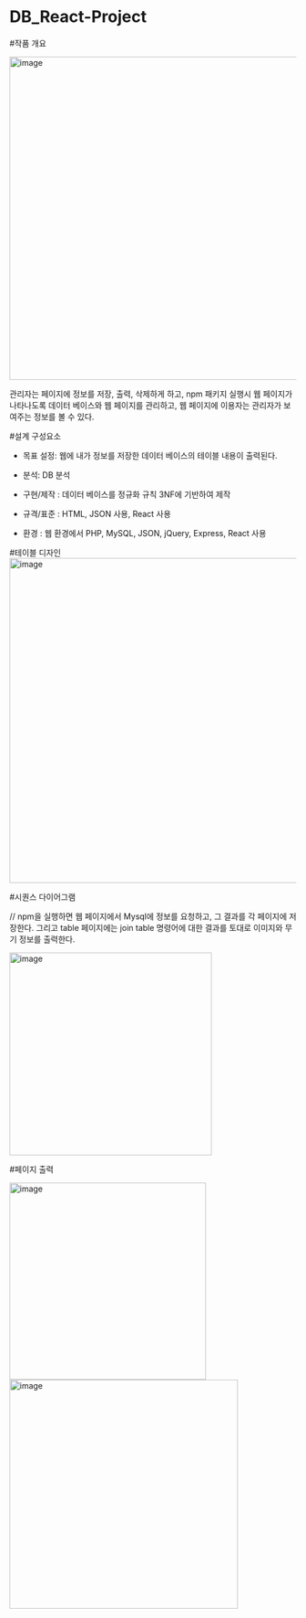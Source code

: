 # DB_React-Project


#작품 개요

<img width="566" alt="image" src="https://user-images.githubusercontent.com/79649052/159126859-bbac5ad9-009f-4f15-a5bc-16416ec162f7.png">


 관리자는 페이지에 정보를 저장, 출력, 삭제하게 하고, npm 패키지 실행시 웹 페이지가 나타나도록 데이터 베이스와 웹 페이지를 관리하고, 웹 페이지에 이용자는 관리자가 보여주는 정보를 볼 수 있다.
 
 
 #설계 구성요소
 
- 목표 설정: 웹에 내가 정보를 저장한 데이터 베이스의 테이블 내용이 출력된다.
- 분석: DB 분석
- 구현/제작 : 데이터 베이스를 정규화 규칙 3NF에 기반하여 제작

- 규격/표준 : HTML, JSON 사용, React 사용
- 환경 : 웹 환경에서 PHP, MySQL, JSON, jQuery, Express, React 사용


#테이블 디자인
<img width="569" alt="image" src="https://user-images.githubusercontent.com/79649052/159126956-bf151214-ef0b-4626-a84f-ca54ae810dac.png">




#시퀀스 다이어그램 

// npm을 실행하면 웹 페이지에서 Mysql에 정보를 요청하고, 그 결과를 각 페이지에 저장한다. 그리고 table 페이지에는 join table 명령어에 대한 결과를 토대로 이미지와 무기 정보를 출력한다.

<img width="355" alt="image" src="https://user-images.githubusercontent.com/79649052/159126980-bd2a4f14-8c96-4969-9ec6-c3c7411eb3cd.png">



#페이지 출력


<img width="345" alt="image" src="https://user-images.githubusercontent.com/79649052/159127143-c15365e3-f92a-4673-9dc2-82e843432fc2.png">


<img width="401" alt="image" src="https://user-images.githubusercontent.com/79649052/159127157-a4d4f80a-f8f0-4429-a1e2-c3dafb6cbe84.png">


